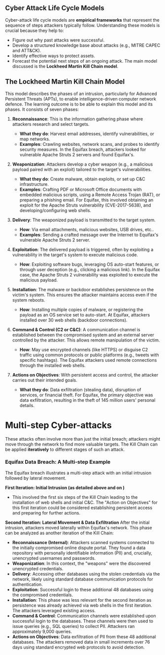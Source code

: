 ## Cyber Attack Life Cycle Models

Cyber-attack life cycle models are **empirical frameworks** that represent the sequence of steps attackers typically follow. Understanding these models is crucial because they help to:
- Figure out why past attacks were successful.
- Develop a structured knowledge base about attacks (e.g., MITRE CAPEC and ATT&CK).
- Identify effective ways to protect assets.
- Forecast the potential next steps of an ongoing attack.
The main model discussed is the **Lockheed Martin Kill Chain model**.

## The Lockheed Martin Kill Chain Model
This model describes the phases of an intrusion, particularly for Advanced Persistent Threats (APTs), to enable intelligence-driven computer network defence. The learning outcome is to be able to explain this model and its phases. It consists of seven phases:

1. **Reconnaissance**: This is the information gathering phase where attackers research and select targets.
    - **What they do**: Harvest email addresses, identify vulnerabilities, or map networks.
    - **Examples**: Crawling websites, network scans, and probes to identify security measures. In the Equifax breach, attackers looked for vulnerable Apache Struts 2 servers and found Equifax's.
2. **Weaponization**: Attackers develop a cyber weapon (e.g., a malicious payload paired with an exploit) tailored to the target's vulnerabilities.
    - **What they do**: Create malware, obtain exploits, or set up C&C infrastructure.       
    - **Examples**: Crafting PDF or Microsoft Office documents with embedded malicious scripts, using a Remote Access Trojan (RAT), or preparing a phishing email. For Equifax, this involved obtaining an exploit for the Apache Struts vulnerability (CVE-2017-5638), and developing/configuring web shells.
        
3. **Delivery**: The weaponized payload is transmitted to the target system.
    - **How**: Via email attachments, malicious websites, USB drives, etc..
    - **Examples**: Sending a crafted message over the Internet to Equifax's vulnerable Apache Struts 2 server.
        
4. **Exploitation**: The delivered payload is triggered, often by exploiting a vulnerability in the target's system to execute malicious code.
    - **How**: Exploiting software bugs, leveraging OS auto-start features, or through user deception (e.g., clicking a malicious link). In the Equifax case, the Apache Struts 2 vulnerability was exploited to execute the malicious payload.
        
5. **Installation**: The malware or backdoor establishes persistence on the victim's system. This ensures the attacker maintains access even if the system reboots.
    - **How**: Installing multiple copies of malware, or registering the payload as an OS service set to auto-start. At Equifax, attackers installed over 30 web shells (backdoor connections).
        
6. **Command & Control (C2 or C&C)**: A communication channel is established between the compromised system and an external server controlled by the attacker. This allows remote manipulation of the victim.
    - **How**: May use encrypted channels (like HTTPS) or disguise C2 traffic using common protocols or public platforms (e.g., tweets with specific hashtags). The Equifax attackers used remote connections through the installed web shells.
        
7. **Actions on Objectives**: With persistent access and control, the attacker carries out their intended goals.
    - **What they do**: Data exfiltration (stealing data), disruption of services, or financial theft. For Equifax, the primary objective was data exfiltration, resulting in the theft of 145 million users' personal details.

# Multi-step Cyber-attacks
These attacks often involve more than just the initial breach; attackers might move through the network to find more valuable targets. The Kill Chain can be applied **iteratively** to different stages of such an attack.

### Equifax Data Breach: A Multi-step Example
The Equifax breach illustrates a multi-step attack with an initial intrusion followed by lateral movement.

**First Iteration: Initial Intrusion (as detailed above and on )**
- This involved the first six steps of the Kill Chain leading to the installation of web shells and initial C&C. The "Action on Objectives" for this first iteration could be considered establishing persistent access and preparing for further actions.

**Second Iteration: Lateral Movement & Data Exfiltration** After the initial intrusion, attackers moved laterally within Equifax's network. This phase can be analyzed as another iteration of the Kill Chain:
- **Reconnaissance (Internal)**: Attackers scanned systems connected to the initially compromised online dispute portal. They found a data repository with personally identifiable information (PII) and, crucially, unencrypted usernames and passwords.
- **Weaponization**: In this context, the "weapons" were the discovered unencrypted credentials.
- **Delivery**: Accessing other databases using the stolen credentials via the network, likely using standard database communication protocols for authentication.
- **Exploitation**: Successful login to these additional 48 databases using the compromised credentials.
- **Installation**: This phase was less relevant for the second iteration as persistence was already achieved via web shells in the first iteration. The attackers leveraged existing access.
- **Command & Control**: Communication channels were established upon successful login to the databases. These channels were then used to issue queries (e.g., SQL queries) to collect PII. Attackers ran approximately 9,000 queries.
- **Actions on Objectives**: Data exfiltration of PII from these 48 additional databases. The attackers removed data in small increments over 76 days using standard encrypted web protocols to avoid detection.